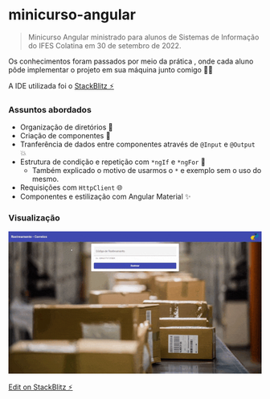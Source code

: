 # minicurso-angular

> Minicurso Angular ministrado para alunos de Sistemas de Informação do IFES Colatina em 30 de setembro de 2022.

Os conhecimentos foram passados por meio da prática , onde cada aluno pôde implementar o projeto em sua máquina junto comigo 👨‍💻

A IDE utilizada foi o [StackBlitz ⚡️](https://stackblitz.com)

### Assuntos abordados

- Organização de diretórios 📁
- Criação de componentes 🧩
- Tranferência de dados entre componentes através de `@Input` e `@Output` 💥
- Estrutura de condição e repetição com `*ngIf` e `*ngFor` 💫
  - Também explicado o motivo de usarmos o `*` e exemplo sem o uso do mesmo.
- Requisições com `HttpClient` 🌐
- Componentes e estilização com Angular Material ✨

### Visualização

![](https://github.com/dougmbarcellos/minicurso-angular/blob/main/example/mini%20curso%20angular.gif)

[Edit on StackBlitz ⚡️](https://stackblitz.com/edit/angular-ivy-sfmy1n)
